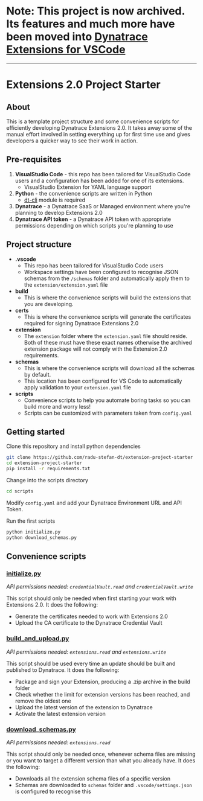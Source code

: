 # Note: This project is now archived. Its features and much more have been moved into [Dynatrace Extensions for VSCode](https://github.com/dynatrace-extensions/dynatrace-extensions-vscode)

---

# Extensions 2.0 Project Starter

## About

This is a template project structure and some convenience scripts for efficiently developing Dynatrace Extensions 2.0. It takes away some of the manual effort involved in setting everything up for first time use and gives developers a quicker way to see their work in action.

## Pre-requisites

1. **VisualStudio Code** - this repo has been tailored for VisualStudio Code users and a configuration has been added for one of its extensions.
    * VisualStudio Extension for YAML language support
2. **Python** - the convenience scripts are written in Python
    * [dt-cli](https://github.com/dynatrace-oss/dt-cli) module is required
3. **Dynatrace** - a Dynatrace SaaS or Managed environment where you're planning to develop Extensions 2.0
4. **Dynatrace API token** - a Dynatrace API token with appropriate permissions depending on which scripts you're planning to use

## Project structure

* **.vscode**
    * This repo has been tailored for VisualStudio Code users
    * Workspace settings have been configured to recognise JSON schemas from the `/schemas` folder and automatically apply them to the `extension/extension.yaml` file
* **build**
    * This is where the convenience scripts will build the extensions that you are developing.
* **certs**
    * This is where the convenience scripts will generate the certificates required for signing Dynatrace Extensions 2.0
* **extension**
    * The `extension` folder where the `extension.yaml` file should reside. Both of these must have these exact names otherwise the archived extension package will not comply with the Extension 2.0 requirements.
* **schemas**
    * This is where the convenience scripts will download all the schemas by default.
    * This location has been configured for VS Code to automatically apply validation to your `extension.yaml` file
* **scripts**
    * Convenience scripts to help you automate boring tasks so you can build more and worry less!
    * Scripts can be customized with parameters taken from `config.yaml`

## Getting started

Clone this repository and install python dependencies

```bash
git clone https://github.com/radu-stefan-dt/extension-project-starter
cd extension-project-starter
pip install -r requirements.txt
```

Change into the scripts directory

```bash
cd scripts
```

Modify `config.yaml` and add your Dynatrace Environment URL and API Token.

Run the first scripts
```bash
python initialize.py
python download_schemas.py
```

## Convenience scripts

### [initialize.py](scripts/initialize.py)

_API permissions needed: `credentialVault.read` and `credentialVault.write`_

This script should only be needed when first starting your work with Extensions 2.0. It does the following:
* Generate the certificates needed to work with Extensions 2.0
* Upload the CA certificate to the Dynatrace Credential Vault

### [build_and_upload.py](scripts/build_and_upload.py)

_API permissions needed: `extensions.read` and `extensions.write`_

This script should be used every time an update should be built and published to Dynatrace. It does the following:
* Package and sign your Extension, producing a .zip archive in the build folder
* Check whether the limit for extension versions has been reached, and remove the oldest one
* Upload the latest version of the extension to Dynatrace
* Activate the latest extension version

### [download_schemas.py](scripts/download_schemas.py)

_API permissions needed: `extensions.read`_

This script should only be needed once, whenever schema files are missing or you want to target a different version than what you already have. It does the following:
* Downloads all the extension schema files of a specific version
* Schemas are downloaded to `schemas` folder and `.vscode/settings.json` is configured to recognise this
